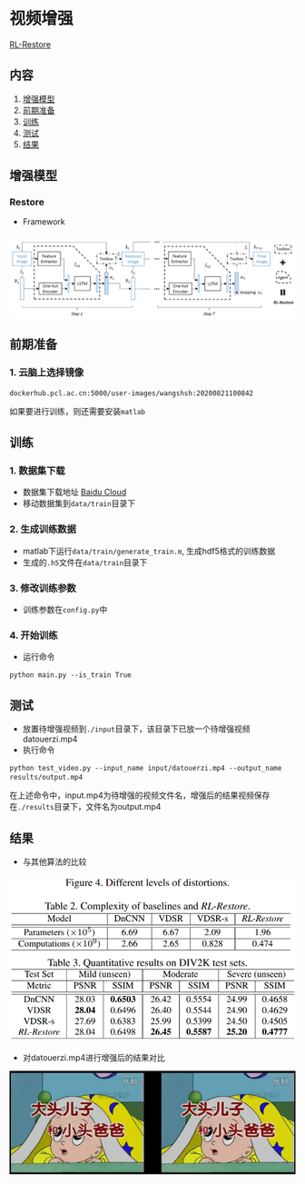 # 视频增强

[RL-Restore](https://github.com/yuke93/RL-Restore)


## 内容
1. [增强模型](#增强模型)
2. [前期准备](#前期准备)
3. [训练](#训练)
4. [测试](#测试)
5. [结果](#结果)

## 增强模型

### Restore

- Framework

<img src='figure/framework.png' align="center">


## 前期准备
### 1. 云脑上选择镜像
```
dockerhub.pcl.ac.cn:5000/user-images/wangshsh:20200821100842
```

如果要进行训练，则还需要安装`matlab`


## 训练
### 1. 数据集下载
- 数据集下载地址 [Baidu Cloud](https://pan.baidu.com/s/1CD-E5dUMsMswvCVQhe5PeQ)
- 移动数据集到`data/train`目录下

### 2. 生成训练数据
- matlab下运行`data/train/generate_train.m`, 生成hdf5格式的训练数据
- 生成的`.h5`文件在`data/train`目录下

### 3. 修改训练参数
- 训练参数在`config.py`中

### 4. 开始训练
- 运行命令
```
python main.py --is_train True
```


## 测试
- 放置待增强视频到`./input`目录下，该目录下已放一个待增强视频datouerzi.mp4
- 执行命令
```
python test_video.py --input_name input/datouerzi.mp4 --output_name results/output.mp4
```
在上述命令中，input.mp4为待增强的视频文件名，增强后的结果视频保存在`./results`目录下，文件名为output.mp4


## 结果
- 与其他算法的比较

<img src='figure/result.png' align="center">

- 对datouerzi.mp4进行增强后的结果对比

<img src='figure/video-result.png' align="center">
